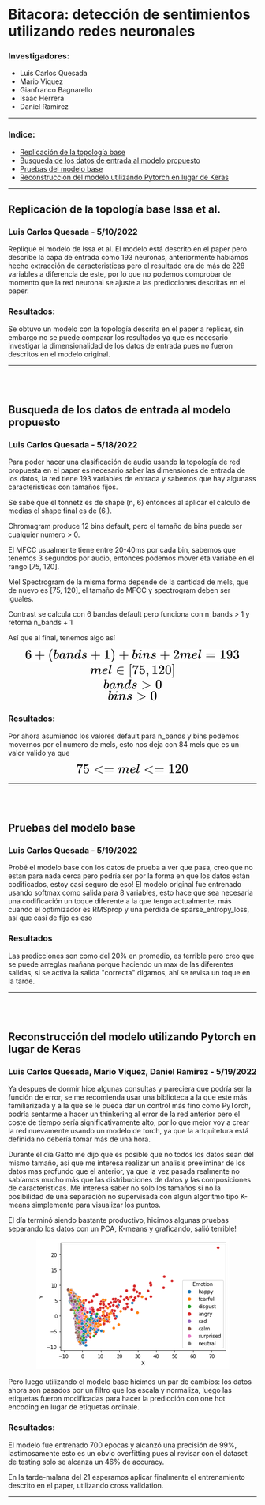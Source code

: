 # Bitacora: detección de sentimientos utilizando redes neuronales
### Investigadores:
* Luis Carlos Quesada
* Mario Viquez
* Gianfranco Bagnarello
* Isaac Herrera
* Daniel Ramirez
---
 
### Indice:

* [Replicación de la topología base](#replicación-de-la-topología-base-issa-et-al.)
* [Busqueda de los datos de entrada al modelo propuesto](#busqueda-de-los-datos-de-entrada-al-modelo-propuesto)
* [Pruebas del modelo base](#pruebas-del-modelo-base)
* [Reconstrucción del modelo utilizando Pytorch en lugar de Keras](reconstrucción-del-modelo-utilizando-pytorch-en-lugar-de-keras)

---

## Replicación de la topología base Issa et al.
### Luis Carlos Quesada - 5/10/2022
Repliqué el modelo de Issa et al. El modelo está descrito en el paper pero describe la capa de entrada como 193 neuronas, anteriormente habíamos hecho extracción de caracteristicas pero el resultado era de más de 228 variables a diferencia de este, por lo que no podemos comprobar de momento que la red neuronal se ajuste a las predicciones descritas en el paper.

### Resultados:
Se obtuvo un modelo con la topología descrita en el paper a replicar, sin embargo no se puede comparar los resultados ya que es necesario investigar la dimensionalidad de los datos de entrada pues no fueron descritos en el modelo original. 

---
<br>
<br>

## Busqueda de los datos de entrada al modelo propuesto
### Luis Carlos Quesada - 5/18/2022
Para poder hacer una clasificación de audio usando la topología de red propuesta en el paper es necesario saber las dimensiones de entrada de los datos, la red tiene 193 variables de entrada y sabemos que hay algunass caracteristicas con tamaños fijos.

Se sabe que el tonnetz es de shape (n, 6) entonces al aplicar el calculo de medias el shape final es de (6,).

Chromagram produce 12 bins default, pero el tamaño de bins puede ser cualquier numero > 0.

El MFCC usualmente tiene entre 20-40ms por cada bin, sabemos que tenemos 3 segundos por audio, entonces podemos mover eta variabe en el rango [75, 120].

Mel Spectrogram de la misma forma depende de la cantidad de mels, que de nuevo es [75, 120], el tamaño de MFCC y spectrogram deben ser iguales.

Contrast se calcula con 6 bandas default pero funciona con n_bands > 1 y retorna n_bands + 1

Así que al final, tenemos algo así

<!-- $$ 
6 + (bands + 1) + bins + 2mel = 193
$$ --> 

<div align="center"><img style="background: white;" src="svg\nBcoiMI68J.svg"></div> 

<!-- $$
mel ∈ [75, 120]
$$ --> 

<div align="center"><img style="background: white;" src="svg\qeqZGbzVgF.svg"></div>
<!-- $$
bands > 0
$$ --> 

<div align="center"><img style="background: white;" src="svg\6FeOJvlnpQ.svg"></div>
<!-- $$
bins > 0
$$ --> 

<div align="center"><img style="background: white;" src="svg\OPBItwIF41.svg"></div>

### Resultados:
Por ahora asumiendo los valores default para n_bands y bins podemos movernos por el numero de mels, esto nos deja con 84 mels que es un valor valido ya que 
<!-- $$ 
75 <= mel <= 120 
$$ --> 

<div align="center"><img style="background: white;" src="svg\zL6jhbHNkE.svg"></div>

---
<br>
<br>

## Pruebas del modelo base
### Luis Carlos Quesada - 5/19/2022
Probé el modelo base con los datos de prueba a ver que pasa, creo que no estan para nada cerca pero podría ser por la forma en que los datos están codificados, estoy casi seguro de eso!
El modelo original fue entrenado usando softmax como salida para 8 variables, esto hace que sea necesaria una codificación un toque diferente a la que tengo actualmente, más cuando el optimizador es RMSprop y una perdida de sparse_entropy_loss, así que casi de fijo es eso

### Resultados
Las predicciones son como del 20% en promedio, es terrible pero creo que se puede arreglas mañana porque haciendo un max de las diferentes salidas, si se activa la salida "correcta" digamos, ahí se revisa un toque en la tarde.

---
<br>
<br>

## Reconstrucción del modelo utilizando Pytorch en lugar de Keras
### Luis Carlos Quesada, Mario Viquez, Daniel Ramirez - 5/19/2022
Ya despues de dormir hice algunas consultas y pareciera que podría ser la función de error, se me recomienda usar una biblioteca a la que esté más familiarizada y a la que se le pueda dar un contról más fino como PyTorch, podría sentarme a hacer un thinkering al error de la red anterior pero el coste de tiempo sería significativamente alto, por lo que mejor voy a crear la red nuevamente usando un modelo de torch, ya que la artquitetura está definida no debería tomar más de una hora.

Durante el día Gatto me dijo que es posible que no todos los datos sean del mismo tamaño, así que me interesa realizar un analisis preeliminar de los datos mas profundo que el anterior, ya que la vez pasada realmente no sabíamos mucho más que las distribuciones de datos y las composiciones de caracteristicas. Me interesa saber no solo los tamaños si no la posibilidad de una separación no supervisada con algun algoritmo tipo K-means simplemente para visualizar los puntos.

El día terminó siendo bastante productivo, hicimos algunas pruebas separando los datos con un PCA, K-means y graficando, salió terrible!
<div align="center"><img style="background: white;" src="Imgs\prueba-pca.png"></div>

Pero luego utilizando el modelo base hicimos un par de cambios: los datos ahora son pasados por un filtro que los escala y normaliza, luego las etiquetas fueron modificadas para hacer la predicción con one hot encoding en lugar de etiquetas ordinale.

### Resultados:
El modelo fue entrenado 700 epocas y alcanzó una precisión de 99%, lastimosamente esto es un obvio overfitting pues al revisar con el dataset de testing solo se alcanza un 46% de accuracy.

En la tarde-malana del 21 esperamos aplicar finalmente el entrenamiento descrito en el paper, utilizando cross validation. 

---


